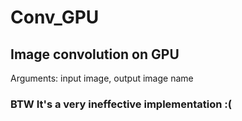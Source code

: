 # Conv_GPU
## Image convolution on GPU

Arguments:
input image, output image name

### BTW It's a very ineffective implementation :(
